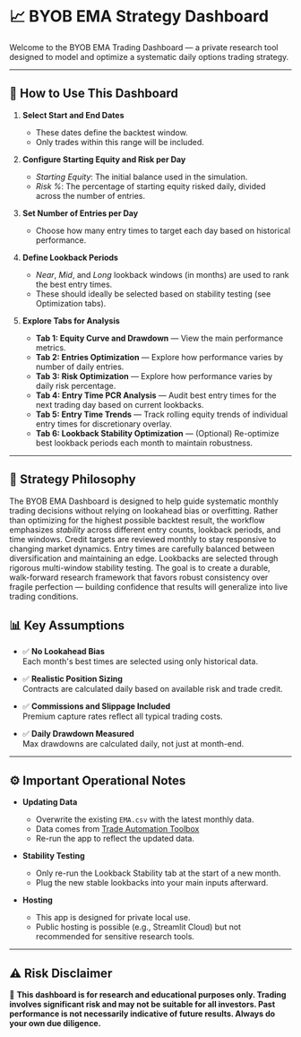 # 📈 BYOB EMA Strategy Dashboard

Welcome to the BYOB EMA Trading Dashboard — a private research tool designed to model and optimize a systematic daily options trading strategy.

---

## 🚀 How to Use This Dashboard

1. **Select Start and End Dates**
   - These dates define the backtest window.
   - Only trades within this range will be included.

2. **Configure Starting Equity and Risk per Day**
   - *Starting Equity*: The initial balance used in the simulation.
   - *Risk %*: The percentage of starting equity risked daily, divided across the number of entries.

3. **Set Number of Entries per Day**
   - Choose how many entry times to target each day based on historical performance.

4. **Define Lookback Periods**
   - *Near*, *Mid*, and *Long* lookback windows (in months) are used to rank the best entry times.
   - These should ideally be selected based on stability testing (see Optimization tabs).

5. **Explore Tabs for Analysis**
   - **Tab 1: Equity Curve and Drawdown** — View the main performance metrics.
   - **Tab 2: Entries Optimization** — Explore how performance varies by number of daily entries.
   - **Tab 3: Risk Optimization** — Explore how performance varies by daily risk percentage.
   - **Tab 4: Entry Time PCR Analysis** — Audit best entry times for the next trading day based on current lookbacks.
   - **Tab 5: Entry Time Trends** — Track rolling equity trends of individual entry times for discretionary overlay.
   - **Tab 6: Lookback Stability Optimization** — (Optional) Re-optimize best lookback periods each month to maintain robustness.

---
## 📜 Strategy Philosophy

The BYOB EMA Dashboard is designed to help guide systematic monthly trading decisions without relying on lookahead bias or overfitting. Rather than optimizing for the highest possible backtest result, the workflow emphasizes *stability* across different entry counts, lookback periods, and time windows. Credit targets are reviewed monthly to stay responsive to changing market dynamics. Entry times are carefully balanced between diversification and maintaining an edge. Lookbacks are selected through rigorous multi-window stability testing. The goal is to create a durable, walk-forward research framework that favors robust consistency over fragile perfection — building confidence that results will generalize into live trading conditions.


## 📊 Key Assumptions

- ✅ **No Lookahead Bias**  
  Each month's best times are selected using only historical data.

- ✅ **Realistic Position Sizing**  
  Contracts are calculated daily based on available risk and trade credit.

- ✅ **Commissions and Slippage Included**  
  Premium capture rates reflect all typical trading costs.

- ✅ **Daily Drawdown Measured**  
  Max drawdowns are calculated daily, not just at month-end.

---

## ⚙️ Important Operational Notes

- **Updating Data**  
  - Overwrite the existing `EMA.csv` with the latest monthly data.
  - Data comes from [Trade Automation Toolbox](https://tradeautomationtoolbox.com/byob-ticks/?save=GkxAZ8D)
  - Re-run the app to reflect the updated data.

- **Stability Testing**  
  - Only re-run the Lookback Stability tab at the start of a new month.
  - Plug the new stable lookbacks into your main inputs afterward.

- **Hosting**  
  - This app is designed for private local use.
  - Public hosting is possible (e.g., Streamlit Cloud) but not recommended for sensitive research tools.

---

## ⚠️ Risk Disclaimer

🚨 **This dashboard is for research and educational purposes only. Trading involves significant risk and may not be suitable for all investors. Past performance is not necessarily indicative of future results. Always do your own due diligence.**

